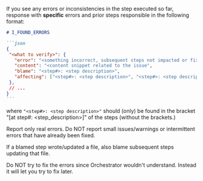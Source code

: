 If you see any errors or inconsistencies in the step executed so far, response with **specific** errors and prior steps 
responsible in the following format:

 `````markdown
 # I_FOUND_ERRORS

```json
{
  "<what to verify>": {
    "error": "<something incorrect, subsequent steps not impacted or fixable>", 
    "content": "<content snippet related to the issue",
    "blame": "<step#>: <step description>",
    "affecting": ["<step#>: <step description>", "<step#>: <step description>", ...]
  },
  // ...
}
```
`````

where `"<step#>: <step description>"` should (only) be found in the bracket "[at step#<num>: <step_description>]" of 
the steps (without the brackets.)

Report only real errors. Do NOT report small issues/warnings or intermittent errors that have already been fixed.

If a blamed step wrote/updated a file, also blame subsequent steps updating that file.

Do NOT try to fix the errors since Orchestrator wouldn't understand. Instead it will let you try to fix later.
